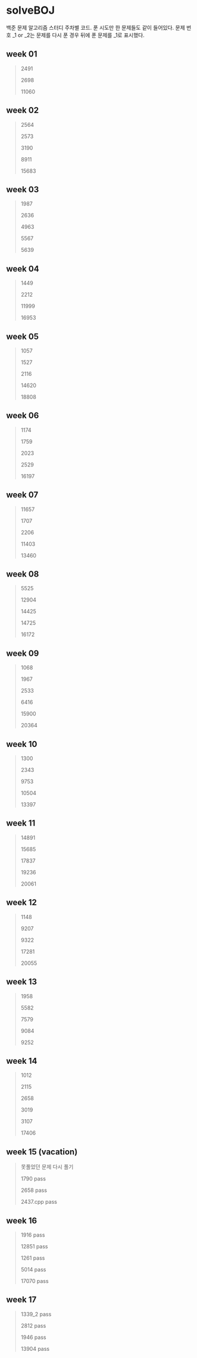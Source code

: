 # solveBOJ
백준 문제 알고리즘 스터디 주차별 코드.
푼 시도만 한 문제들도 같이 들어있다.
문제 번호 _1 or _2는 문제를 다시 푼 경우 뒤에 푼 문제를 _1로 표시했다.
## week 01
>2491
> 
>2698
> 
>11060

## week 02
>2564
> 
>2573
> 
>3190
> 
>8911
> 
>15683

## week 03
>1987
> 
>2636
> 
>4963
> 
>5567
> 
>5639

## week 04
>1449
> 
>2212
> 
>11999
> 
>16953

## week 05
>1057
> 
>1527
> 
>2116
> 
>14620
> 
>18808

## week 06
> 1174
> 
> 1759
> 
> 2023
> 
> 2529
> 
> 16197

## week 07
>11657
> 
>1707
> 
>2206
> 
>11403
> 
>13460

## week 08
>5525
> 
>12904
> 
>14425
> 
>14725
> 
>16172

## week 09
>1068
> 
>1967
> 
>2533
> 
>6416
> 
>15900
> 
>20364
> 

## week 10
>1300
> 
>2343
> 
>9753
> 
>10504
> 
>13397

## week 11
>14891
> 
>15685
> 
>17837
> 
>19236
> 
>20061

## week 12
>1148
> 
>9207
> 
>9322
> 
>17281
> 
>20055

## week 13
>1958
> 
>5582
> 
>7579
> 
>9084
> 
>9252

## week 14
>1012
> 
>2115
> 
>2658
> 
>3019
> 
>3107
> 
>17406

## week 15 (vacation) 
>못풀었던 문제 다시 풀기
> 
>1790 pass
> 
>2658 pass
> 
> 2437.cpp pass

## week 16
>1916 pass
> 
> 12851 pass
> 
> 1261 pass
> 
> 5014 pass
> 
> 17070 pass

## week 17
> 1339_2 pass
> 
> 2812 pass
> 
> 1946 pass
> 
>13904 pass
